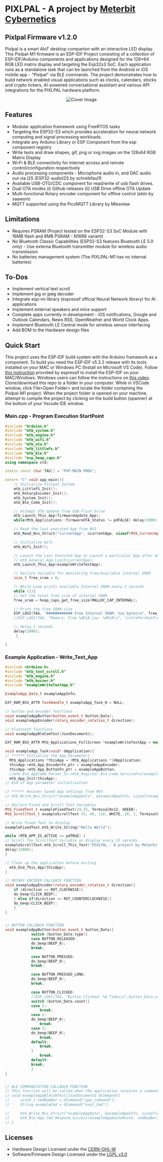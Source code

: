 # PIXLPAL - A project by [Meterbit Cybernetics](https://meterbitcyb.com)

## Pixlpal Firmware v1.2.0
Pixlpal is a smart AIoT desktop companion with an interactive LED display. This Pixlpal-M1 firmware is an ESP-IDF Project consisting of a collection of ESP‑IDF/Arduino components and applications designed for the 128×64 RGB LED matrix display and targeting the Esp32s3 SoC. Each application runs as a standalone task that can be launched from the Android or iOS mobile app - "Pixlpal" via BLE commands. The project demonstrates how to build network enabled visual applications such as clocks, calendars, stocks and crypto tickers, AI-powered conversational assistant and various API integrations for the PIXLPAL hardware platform.

<p align="center">
  <img src="https://github.com/Meterbit/PIXLPAL-M1/blob/2076007f27073ba415204921fb2bb9618e2c804c/Pixpal-Github.jpeg" alt="Cover Image">
</p>

## Features

- Modular application framework using FreeRTOS tasks
- Targeting the ESP32-S3 which provides acceleration for neural network computing and signal processing workloads.
- Integrate any Arduino Library or ESP Component from the esp component registry
- Write texts and draw shapes, gif, png or svg images on the 128x64 RGB Matrix Display
- Wi‑Fi & BLE connectivity for internet access and remote control/configuration respectively
- Audio processing components - Microphone audio in, and DAC audio out via I2S (ESP32-audioI2S by schreibfaul1)
- Available USB-OTG/CDC component for read/write of usb flash drives.
- Dual OTA modes (i) Github releases (ii) USB Drive offline OTA Update
- Multi-functional Rotary encoder component for offline control (ebtn by saawsm)
- MQTT supported using the PicoMQTT Library by Mlesniew

## Limitations

- Requires PSRAM (Project tested on the ESP32-S3 SoC Module with 16MB flash and 8MB PSRAM - N16R8 variant)
- No Bluetooth Classic Capabilities (ESP32-S3 features Bluetooth LE 5.0 only) - Use externa Bluetooth transmitter module for wireless audio transmission
- No batteries management system (The PIXLPAL-M1 has no internal batteries)

## To-Dos

- Implement vertical text scroll
- Implement jpg or jpeg decoder
- Integrate esp-nn library (espressif official Neural Network library) for AI applications
- Implement external speakers and mice support
- Complete apps currently in development - iOS notifications, Google and Outlook Calendars, News RSS, OpenWeather and World Clock Apps.
- Implement Bluetooth LE Central mode for wireless sensor interfacing 
- Add BOM to the Hardware design files

## Quick Start
This project uses the ESP‑IDF build system with the Arduino framework as a component. To build you need the ESP‑IDF v5.3.2 release with its tools installed on your MAC or Windows PC (Install on Microsoft VS Code).
Follow [this instruction](https://github.com/espressif/vscode-esp-idf-extension) provided by espressif to install the ESP-IDF on your MAC/Windows. Windows users can follow the instructions on [this video](https://www.youtube.com/watch?v=D0fRc4XHBNk).  
Clone/download this repo to a folder in your computer. While in VSCode window, click File>Open Folder>  and locate the folder containing the Pixlpal-M1 project. When the project folder is opened on your machine, attempt to compile the project by clicking on the build button (spanner) at the bottom of your Vscode IDE window.


### Main.cpp - Program Execution StartPoint
```c++
#include "Arduino.h"
#include "mtb_system.h"
#include "mtb_engine.h"
#include "mtb_wifi.h"
#include "mtb_ota.h"
#include "mtb_littleFs.h"
#include "mtb_ble.h"
#include "esp_heap_caps.h"
using namespace std;

static const char TAG[] = "PXP-MAIN PROG";

extern "C" void app_main(){
    // Initialize Pixlpal System
    mtb_LittleFS_Init();
    mtb_RotaryEncoder_Init();
    mtb_System_Init();
    mtb_Ble_Comm_Init();

    // Attempt OTA Update from USB Flash Drive
    mtb_Launch_This_App(firmwareUpdate_App);
    while(Mtb_Applications::firmwareOTA_Status != pdFALSE) delay(1000);

    // Read the last executed App from NVS
    mtb_Read_Nvs_Struct("currentApp", &currentApp, sizeof(Mtb_CurrentApp_t));

    // Initialize Wifi
    mtb_Wifi_Init();

    // Launch the Last Executed App or Launch a particular App after boot-up
    // mtb_General_App_Lunch(currentApp);
    mtb_Launch_This_App(exampleWriteTextApp);

    // Declare Variable for monitoring Free/Available internal SRAM
    size_t free_sram = 0;

    // While Loop prints available Internal SRAM every 2 seconds
    while (1){
    // Get the total free size of internal SRAM
    free_sram = heap_caps_get_free_size(MALLOC_CAP_INTERNAL);

    // Print the free SRAM size
    ESP_LOGI(TAG, "############ Free Internal SRAM: %zu bytes\n", free_sram);
    //ESP_LOGI(TAG, "Memory: Free %dKiB Low: %dKiB\n", (int)xPortGetFreeHeapSize()/1024, (int)xPortGetMinimumEverFreeHeapSize()/1024);

    // delay 2 seconds
    delay(2000);
     }

}
```

### Example Application - Write_Text_App
````c++
#include <Arduino.h>
#include "mtb_text_scroll.h"
#include "mtb_engine.h"
#include "mtb_buzzer.h"
#include "exampleWriteTextApp.h"

ExampleApp_Data_t exampleAppInfo;

EXT_RAM_BSS_ATTR TaskHandle_t exampleApp_Task_H = NULL;

// button and encoder functions
void exampleAppButton(button_event_t button_Data);
void exampleAppEncoder(rotary_encoder_rotation_t direction);

// bluetooth functions
void exampleAppBleComTest(JsonDocument&);

EXT_RAM_BSS_ATTR Mtb_Applications_FullScreen *exampleWriteTextApp = new Mtb_Applications_FullScreen(exampleApp_Task, &exampleApp_Task_H, "exampleWriteTextApp", 4096);

void exampleApp_Task(void* dApplication){
// ****** Initialize the App Parameters
  Mtb_Applications *thisApp = (Mtb_Applications *)dApplication;
  thisApp->mtb_App_EncoderFn_ptr = exampleAppEncoder;
  thisApp->mtb_App_ButtonFn_ptr = exampleAppButton;
  //mtb_Ble_AppComm_Parser_Sv->mtb_Register_Ble_Comm_ServiceFns(exampleAppBleComTest);
  mtb_App_Init(thisApp);
// End of App parameter initialization

// ****** Recover Saved App settings from NVS
// mtb_Write_Nvs_Struct("exampleAppData", &exampleAppInfo, sizeof(exampleAppInfo));

// Declare Fixed and Scroll Text Variables
Mtb_FixedText_t exampleFixedText(24,15, Terminal8x12, GREEN);
Mtb_ScrollText_t exampleScrollText (5, 40, 118, WHITE, 20, 1, Terminal6x8);

// Write Fixed Text to display
exampleFixedText.mtb_Write_String("Hello World");

while (MTB_APP_IS_ACTIVE == pdTRUE) {
// Scroll the ScrollText Variable on display every 15 seconds
exampleScrollText.mtb_Scroll_This_Text("PIXLPAL - A project by Meterbit Cybernetics");
delay(15000);
}

// Clean up the application before exiting
  mtb_End_This_App(thisApp);
}

// ROTARY ENCODER CALLBACK FUNCTION
void exampleAppEncoder(rotary_encoder_rotation_t direction){
    if (direction == ROT_CLOCKWISE){
    do_beep(CLICK_BEEP);
    } else if(direction == ROT_COUNTERCLOCKWISE){
    do_beep(CLICK_BEEP);
    }
}


// BUTTON CALLBACK FUNCTION
void exampleAppButton(button_event_t button_Data){
            switch (button_Data.type){
            case BUTTON_RELEASED:
            do_beep(BEEP_0);
            break;

            case BUTTON_PRESSED:
            do_beep(BEEP_0);
            break;

            case BUTTON_PRESSED_LONG:
            do_beep(BEEP_0);
            break;

            case BUTTON_CLICKED:
            //ESP_LOGI(TAG, "Button Clicked: %d Times\n",button_Data.count);
            switch (button_Data.count){
            case 1:
                break;
            case 2:
            do_beep(BEEP_0);
                break;
            case 3:
            do_beep(BEEP_0);
                break;
            default:
                break;
            }
                break;
            default:
            break;
			}
}


// BLE COMMUNICATION CALLBACK FUNCTION
// This function will be called when the application receives a command from the BLE client.
// void exampleAppBleComTest(JsonDocument& dCommand){
//     uint8_t cmdNumber = dCommand["app_command"];
//     String exampleCmd = dCommand["expl_Cmd"];

//     mtb_Write_Nvs_Struct("exampleAppData", &exampleAppInfo, sizeof(exampleAppInfo));
//     mtb_Ble_App_Cmd_Respond_Success(exampleAppRouteRoute, cmdNumber, pdPASS);
// }
````

## Licenses

- Hardware Design Licensed under the [CERN-OHL-W](https://gitlab.com/ohwr/project/cernohl/-/wikis/uploads/f773df342791cc55b35ac4f907c78602/cern_ohl_w_v2.pdf)
- Software/Firmware Design Licensed under the [LGPL v3.0](https://www.gnu.org/licenses/lgpl-3.0.en.html?utm_source=chatgpt.com#license-text)
